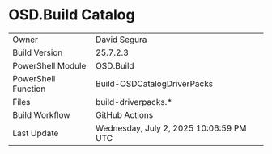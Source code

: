 ﻿# OSD.Build Catalog

| | |
|-|-|
| Owner | David Segura |
| Build Version | 25.7.2.3 |
| PowerShell Module | OSD.Build |
| PowerShell Function | Build-OSDCatalogDriverPacks |
| Files | build-driverpacks.* |
| Build Workflow | GitHub Actions |
| Last Update | Wednesday, July 2, 2025 10:06:59 PM UTC |
